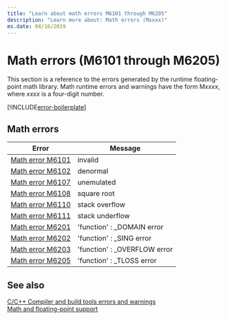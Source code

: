 ```yaml
---
title: "Learn about math errors M6101 through M6205"
description: "Learn more about: Math errors (Mxxxx)"
ms.date: 04/16/2019
---
```

# Math errors (M6101 through M6205)

This section is a reference to the errors generated by the runtime floating-point math library. Math runtime errors and warnings have the form M*xxxx*, where *xxxx* is a four-digit number.

[!INCLUDE[error-boilerplate](../includes/error-boilerplate.md)]

## Math errors

| Error | Message |
|--|--|
| [Math error M6101](math-error-m6101.md) | invalid |
| [Math error M6102](math-error-m6102.md) | denormal |
| [Math error M6107](math-error-m6107.md) | unemulated |
| [Math error M6108](math-error-m6108.md) | square root |
| [Math error M6110](math-error-m6110.md) | stack overflow |
| [Math error M6111](math-error-m6111.md) | stack underflow |
| [Math error M6201](math-error-m6201.md) | 'function' : _DOMAIN error |
| [Math error M6202](math-error-m6202.md) | 'function' : _SING error |
| [Math error M6203](math-error-m6203.md) | 'function' : _OVERFLOW error |
| [Math error M6205](math-error-m6205.md) | 'function' : _TLOSS error |

## See also

[C/C++ Compiler and build tools errors and warnings](../compiler-errors-1/c-cpp-build-errors.md)\
[Math and floating-point support](../../c-runtime-library/floating-point-support.md)
